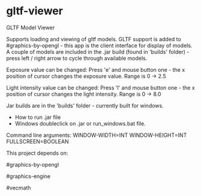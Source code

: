 # gltf-viewer

GLTF Model Viewer

Supports loading and viewing of gltf models.
GLTF support is added to #graphics-by-opengl - this app is the client interface for display of models.
A couple of models are included in the .jar build (found in 'builds' folder) - press left / right arrow to cycle through available models.

Exposure value can be changed:
Press 'e' and mouse button one - the x position of cursor changes the exposure value. Range is 0 -> 2.5

Light intensity value can be changed:
Press 'l' and mouse button one - the x position of cursor changes the light intensity. Range is 0 -> 8.0


Jar builds are in the 'builds' folder - currently built for windows.

- How to run .jar file
- Windows doubleclick on .jar or run_windows.bat file.

Command line arguments:
WINDOW-WIDTH=INT
WINDOW-HEIGHT=INT
FULLSCREEN=BOOLEAN


This project depends on:

#graphics-by-opengl

#graphics-engine

#vecmath





